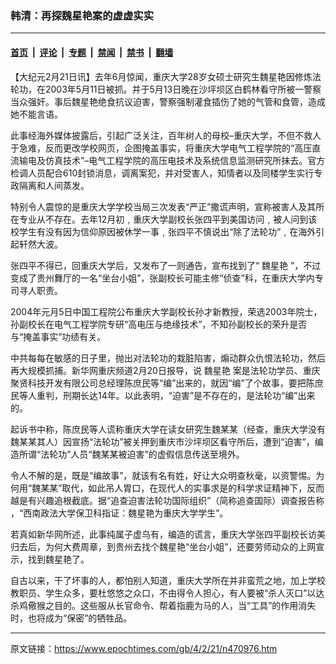 ### 韩清：再探魏星艳案的虚虚实实

---

#### [首页](../../../..?n470976) &nbsp;|&nbsp; [评论](../../../../../epoch-comment?n470976) &nbsp;|&nbsp; [专题](../../../../../epoch-special?n470976) &nbsp;|&nbsp; [禁闻](../../../../../epoch-news?n470976) &nbsp;|&nbsp; [禁书](../../../../../books?n470976) &nbsp;|&nbsp; [翻墙](https://github.com/gfw-breaker/nogfw/blob/master/README.md?n470976)


<div class="post_content" id="artbody" itemprop="articleBody">
 <!-- article content begin -->
 <p>
  【大纪元2月21日讯】去年6月惊闻，重庆大学28岁女硕士研究生魏星艳因修炼法轮功，在2003年5月11日被抓。并于5月13日晚在沙坪坝区白鹤林看守所被一警察当众强奸。事后魏星艳绝食抗议迫害，警察强制灌食插伤了她的气管和食管，造成她不能言语。
 </p>
 <p>
  此事经海外媒体披露后，引起广泛关注，百年树人的母校–重庆大学，不但不救人于急难，反而更改学校网页，企图掩盖事实，将重庆大学电气工程学院的“高压直流输电及仿真技术”–电气工程学院的高压电技术及系统信息监测研究所抹去。官方检调人员配合610封锁消息，调离案犯，并对受害人，知情者以及同楼学生实行专政隔离和人间蒸发。
 </p>
 <p>
  特别令人震惊的是重庆大学学校当局三次发表“严正”撒谎声明，宣称被害人及其所在专业从不存在。去年12月初﹐重庆大学副校长张四平到美国访问﹐被人问到该校学生有没有因为信仰原因被休学一事﹐张四平不慎说出“除了法轮功”﹐在海外引起轩然大波。
 </p>
 <p>
  张四平不得已，回重庆大学后，又发布了一则通告，宣布找到了“
  <ok href="https://www.epochtimes.com/gb/tag/%E9%AD%8F%E6%98%9F%E8%89%B3.html">
   魏星艳
  </ok>
  ”，不过变成了贵州舞厅的一名“坐台小姐”，张副校长可能主修“侦查”科，在重庆大学内专司寻人职责。
 </p>
 <p>
  2004年元月5日中国工程院公布重庆大学副校长孙才新教授，荣选2003年院士，孙副校长在电气工程学院专研“高电压与绝缘技术”，不知孙副校长的荣升是否与“掩盖事实”功绩有关。
 </p>
 <p>
  中共每每在敏感的日子里，抛出对法轮功的栽脏陷害，煽动群众仇恨法轮功，然后再大规模抓捕。新华网重庆频道2月20日报导，说
  <ok href="https://www.epochtimes.com/gb/tag/%E9%AD%8F%E6%98%9F%E8%89%B3.html">
   魏星艳
  </ok>
  案是法轮功学员、重庆聚贤科技开发有限公司总经理陈庶民等“编”出来的，就因“编”了个故事，要把陈庶民等人重判，刑期长达14年。以此表明，“迫害”是不存在的，是法轮功“编”出来的。
 </p>
 <p>
  起诉书中称，陈庶民等人谎称重庆大学在读女研究生魏某某（经查，重庆大学没有魏某某其人）因宣扬“法轮功”被关押到重庆市沙坪坝区看守所后，遭到“迫害”，编造所谓“法轮功”人员“魏某某被迫害”的虚假信息传送至境外。
 </p>
 <p>
  令人不解的是，既是“编故事”，就该有名有姓，好让大众明查秋毫，以资警惕。为何用“魏某某”取代，如此吊人胃口，在现代人的实事求是的科学求证精神下，反而越是有兴趣追根截底。据“追查迫害法轮功国际组织”（简称追查国际）调查报告称 ，“西南政法大学保卫科指证：魏星艳为重庆大学学生”。
 </p>
 <p>
  若真如新华网所述，此事纯属子虚乌有，编造的谎言，重庆大学张四平副校长访美归去后，为何大费周章，到贵州去找个魏星艳“坐台小姐”，还要劳师动众的上网宣示，找到魏星艳了。
 </p>
 <p>
  自古以来，干了坏事的人，都怕别人知道，重庆大学所在并非蛮荒之地，加上学校教职员、学生众多，要杜悠悠之众口，不由得令人担心，有人要被“杀人灭口”以达杀鸡儆猴之目的。这些服从长官命令、帮着指鹿为马的人，当“工具”的作用消失时，也将成为“保密”的牺牲品。
  <font color="#ffffff">
   (http://www.dajiyuan.com)
  </font>
 </p>
 <!-- article content end -->
 <div id="below_article_ad">
 </div>
</div>


---

原文链接：https://www.epochtimes.com/gb/4/2/21/n470976.htm